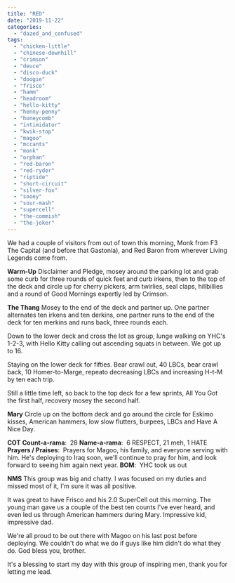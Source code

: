 ```yaml
---
title: "RED"
date: "2019-11-22"
categories: 
  - "dazed_and_confused"
tags: 
  - "chicken-little"
  - "chinese-downhill"
  - "crimson"
  - "deuce"
  - "disco-duck"
  - "doogie"
  - "frisco"
  - "hamm"
  - "headroom"
  - "hello-kitty"
  - "henny-penny"
  - "honeycomb"
  - "intimidator"
  - "kwik-stop"
  - "magoo"
  - "mccants"
  - "monk"
  - "orphan"
  - "red-baron"
  - "red-ryder"
  - "riptide"
  - "short-circuit"
  - "silver-fox"
  - "sooey"
  - "sour-mash"
  - "supercell"
  - "the-commish"
  - "the-joker"
---
```


We had a couple of visitors from out of town this morning, Monk from F3 The Capital (and before that Gastonia), and Red Baron from wherever Living Legends come from.

**Warm-Up** Disclaimer and Pledge, mosey around the parking lot and grab some curb for three rounds of quick feet and curb irkens, then to the top of the deck and circle up for cherry pickers, arm twirlies, seal claps, hillbillies and a round of Good Mornings expertly led by Crimson.

**The Thang** Mosey to the end of the deck and partner up. One partner alternates ten irkens and ten derkins, one partner runs to the end of the deck for ten merkins and runs back, three rounds each.

Down to the lower deck and cross the lot as group, lunge walking on YHC's 1-2-3, with Hello Kitty calling out ascending squats in between. We got up to 16.

Staying on the lower deck for fifties. Bear crawl out, 40 LBCs, bear crawl back, 10 Homer-to-Marge, repeato decreasing LBCs and increasing H-t-M by ten each trip.

Still a little time left, so back to the top deck for a few sprints, All You Got the first half, recovery mosey the second half.

**Mary** Circle up on the bottom deck and go around the circle for Eskimo kisses, American hammers, low slow flutters, burpees, LBCs and Have A Nice Day.

**COT** **Count-a-rama**:  28 **Name-a-rama**:  6 RESPECT, 21 meh, 1 HATE **Prayers / Praises**:  Prayers for Magoo, his family, and everyone serving with him. He's deploying to Iraq soon, we'll continue to pray for him, and look forward to seeing him again next year. **BOM**:  YHC took us out

**NMS** This group was big and chatty. I was focused on my duties and missed most of it, I'm sure it was all positive.

It was great to have Frisco and his 2.0 SuperCell out this morning. The young man gave us a couple of the best ten counts I've ever heard, and even led us through American hammers during Mary. Impressive kid, impressive dad.

We're all proud to be out there with Magoo on his last post before deploying. We couldn't do what we do if guys like him didn't do what they do. God bless you, brother.

It's a blessing to start my day with this group of inspiring men, thank you for letting me lead.
